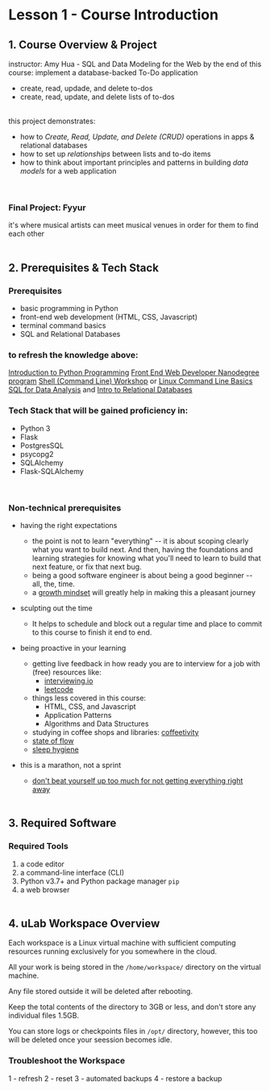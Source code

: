 # Lesson 1 - Course Introduction

## 1. Course Overview & Project
instructor: Amy Hua - SQL and Data Modeling for the Web
by the end of this course: implement a database-backed To-Do application
- create, read, updade, and delete to-dos
- create, read, update, and delete lists of to-dos
<br><br>

this project demonstrates: 
- how to *Create, Read, Update, and Delete (CRUD)* operations in apps & relational databases
- how to set up *relationships* between lists and to-do items
- how to think about important principles and patterns in building *data models* for a web application
<br>

### Final Project: Fyyur
it's where musical artists can meet musical venues in order for them to find each other
<br><br>

## 2. Prerequisites & Tech Stack
### Prerequisites
- basic programming in Python
- front-end web development (HTML, CSS, Javascript)
- terminal command basics
- SQL and Relational Databases

### to refresh the knowledge above:
[Introduction to Python Programming](https://www.udacity.com/course/introduction-to-python--ud1110)
[Front End Web Developer Nanodegree program](https://www.udacity.com/course/front-end-web-developer-nanodegree--nd001)
[Shell (Command Line) Workshop](https://classroom.udacity.com/courses/ud206) or [Linux Command Line Basics](https://classroom.udacity.com/courses/ud206)
[SQL for Data Analysis](https://www.udacity.com/course/sql-for-data-analysis--ud198) and [Intro to Relational Databases](https://www.udacity.com/course/intro-to-relational-databases--ud197)
<br>

### Tech Stack that will be gained proficiency in:
- Python 3
- Flask
- PostgresSQL
- psycopg2
- SQLAlchemy
- Flask-SQLAlchemy
<br>

### Non-technical prerequisites
- having the right expectations

    - the point is not to learn "everything" -- it is about scoping clearly what you want to build next. And then, having the foundations and learning strategies for knowing what you'll need to learn to build that next feature, or fix that next bug.
    - being a good software engineer is about being a good beginner -- all, the, time.
    - a [growth mindset](https://hbr.org/2016/01/what-having-a-growth-mindset-actually-means) will greatly help in making this a pleasant journey

- sculpting out the time

    - It helps to schedule and block out a regular time and place to commit to this course to finish it end to end.

- being proactive in your learning
    - getting live feedback in how ready you are to interview for a job with (free) resources like:
        - [interviewing.io](https://interviewing.io/)
        - [leetcode](https://leetcode.com/)
    - things less covered in this course:
        - HTML, CSS, and Javascript
        - Application Patterns
        - Algorithms and Data Structures
    - studying in coffee shops and libraries: [coffeetivity](https://coffitivity.com/)
    - [state of flow](https://www.verywellmind.com/what-is-flow-2794768)
    - [sleep hygiene](https://www.sleepfoundation.org/articles/sleep-hygiene)

- this is a marathon, not a sprint
    - [don't beat yourself up too much for not getting everything right away](https://medium.com/@samyj13/the-most-overused-saying-its-a-marathon-not-a-sprint-776a7103fe66)
<br><br>

## 3. Required Software
### Required Tools
1. a code editor
2. a command-line interface (CLI)
3. Python v3.7+ and Python package manager ```pip```
4. a web browser
<br><br>

## 4. uLab Workspace Overview
Each workspace is a Linux virtual machine with sufficient computing resources running exclusively for you somewhere in the cloud.

All your work is being stored in the ```/home/workspace/``` directory on the virtual machine. 

Any file stored outside it will be deleted after rebooting.

Keep the total contents of the directory to 3GB or less, and don't store any individual files  1.5GB.

You can store logs or checkpoints files in ```/opt/``` directory, however, this too will be deleted once your seession becomes idle.

### Troubleshoot the Workspace
1 - refresh
2 - reset
3 - automated backups
4 - restore a backup